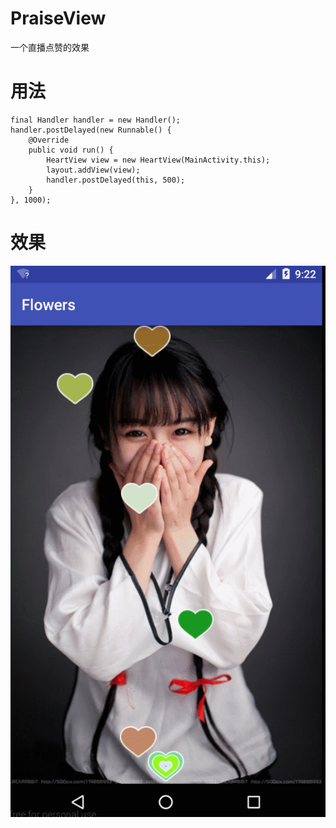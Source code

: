 # PraiseView
一个直播点赞的效果
# 用法
    final Handler handler = new Handler();
    handler.postDelayed(new Runnable() {
        @Override
        public void run() {
            HeartView view = new HeartView(MainActivity.this);
            layout.addView(view);
            handler.postDelayed(this, 500);
        }
    }, 1000);
# 效果
![image](https://github.com/jthou20121212/Flowers/blob/master/git/aa.gif)
